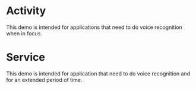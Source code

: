 # Activity

This demo is intended for applications that need to do voice recognition when in focus.

# Service

This demo is intended for application that need to do voice recognition and for an extended period of time.
